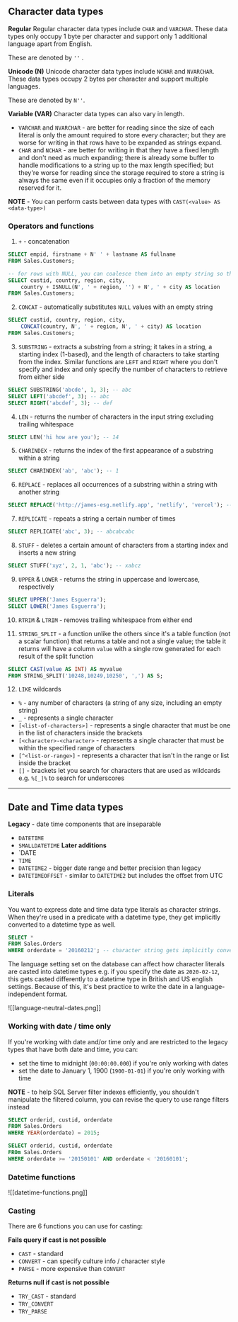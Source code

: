 ## Character data types

**Regular**
Regular character data types include `CHAR` and `VARCHAR`. These data types only occupy 1 byte per character and support only 1 additional language apart from English.

These are denoted by `''` .

**Unicode (N)**
Unicode character data types include `NCHAR` and `NVARCHAR`. These data types occupy 2 bytes per character and support multiple languages.

These are denoted by `N''`.

**Variable (VAR)**
Character data types can also vary in length.
- `VARCHAR` and `NVARCHAR` - are better for reading since the size of each literal is only the amount required to store every character; but they are worse for writing in that rows have to be expanded as strings expand.
- `CHAR` and `NCHAR` - are better for writing in that they have a fixed length and don't need as much expanding; there is already some buffer to handle modifications to a string up to the max length specified; but they're worse for reading since the storage required to store a string is always the same even if it occupies only a fraction of the memory reserved for it.

**NOTE** - You can perform casts between data types with `CAST(<value> AS <data-type>)`

### Operators and functions

1.  `+` - concatenation
```sql
SELECT empid, firstname + N' ' + lastname AS fullname
FROM Sales.Customers;

-- for rows with NULL, you can coalesce them into an empty string so that the whole string won't evaluate to NULL
SELECT custid, country, region, city,
	country + ISNULL(N', ' + region, '') + N', ' + city AS location
FROM Sales.Customers;
```

2. `CONCAT` - automatically substitutes `NULL` values with an empty string
```sql
SELECT custid, country, region, city,
	CONCAT(country, N', ' + region, N', ' + city) AS location
FROM Sales.Customers;
```

3. `SUBSTRING` - extracts a substring from a string; it takes in a string, a starting index (1-based), and the length of characters to take starting from the index. Similar functions are `LEFT` and `RIGHT` where you don't specify and index and only specify the number of characters to retrieve from either side
```sql
SELECT SUBSTRING('abcde', 1, 3); -- abc
SELECT LEFT('abcdef', 3); -- abc
SELECT RIGHT('abcdef', 3); -- def
```

4. `LEN` - returns the number of characters in the input string excluding trailing whitespace
```sql
SELECT LEN('hi how are you'); -- 14
```

5. `CHARINDEX` - returns the index of the first appearance of a substring within a string
```sql
SELECT CHARINDEX('ab', 'abc'); -- 1
```

6. `REPLACE` - replaces all occurrences of a substring within a string with another string
```sql
SELECT REPLACE('http://james-esg.netlify.app', 'netlify', 'vercel'); -- james-esg.vercel.app
```

7. `REPLICATE` - repeats a string a certain number of times
```sql
SELECT REPLICATE('abc', 3); -- abcabcabc
```

8. `STUFF` - deletes a certain amount of characters from a starting index and inserts a new string
```sql
SELECT STUFF('xyz', 2, 1, 'abc'); -- xabcz
```

9. `UPPER` & `LOWER` - returns the string in uppercase and lowercase, respectively
```sql
SELECT UPPER('James Esguerra');
SELECT LOWER('James Esguerra');
```

10. `RTRIM` & `LTRIM` - removes trailing whitespace from either end

11. `STRING_SPLIT` - a function unlike the others since it's a table function (not a scalar function) that returns a table and not a single value; the table it returns will have a column `value` with a single row generated for each result of the split function
```sql
SELECT CAST(value AS INT) AS myvalue
FROM STRING_SPLIT('10248,10249,10250', ',') AS S;
```

12. `LIKE` wildcards
- `%` - any number of characters (a string of any size, including an empty string)
- `_` - represents a single character
- `[<list-of-characters>]` - represents a single character that must be one in the list of characters inside the brackets
- `[<character>-<character>` - represents a single character that must be within the specified range of characters
- `[^<list-or-range>]` - represents a character that isn't in the range or list inside the bracket
- `[]` - brackets let you search for characters that are used as wildcards e.g. `%[_]%` to search for underscores

---

## Date and Time data types

**Legacy** - date time components that are inseparable
- `DATETIME`
- `SMALLDATETIME`
**Later additions**
- `DATE
- `TIME`
- `DATETIME2` - bigger date range and better precision than legacy
- `DATETIMEOFFSET` - similar to `DATETIME2` but includes the offset from UTC

### Literals
You want to express date and time data type literals as character strings. When they're used in a predicate with a datetime type, they get implicitly converted to a datetime type as well.

```sql
SELECT *
FROM Sales.Orders
WHERE orderdate = '20160212'; -- character string gets implicitly converted cos orderdate is a datetime type
```

The language setting set on the database can affect how character literals are casted into datetime types e.g. if you specify the date as `2020-02-12`, this gets casted differently to a datetime type in British and US english settings. Because of this, it's best practice to write the date in a language-independent format.

![[language-neutral-dates.png]]

### Working with date / time only
If you're working with date and/or time only and are restricted to the legacy types that have both date and time, you can:
- set the time to midnight (`00:00:00.000`) if you're only working with dates
- set the date to January 1, 1900 (`1900-01-01`) if you're only working with time


**NOTE** - to help SQL Server filter indexes efficiently, you shouldn't manipulate the filtered column, you can revise the query to use range filters instead
```sql
SELECT orderid, custid, orderdate
FROM Sales.Orders
WHERE YEAR(orderdate) = 2015;

SELECT orderid, custid, orderdate
FROm Sales.Orders
WHERE orderdate >= '20150101' AND orderdate < '20160101';
```


### Datetime functions
![[datetime-functions.png]]

### Casting
There are 6 functions you can use for casting:

**Fails query if cast is not possible**
- `CAST` - standard
- `CONVERT` - can specify culture info / character style
- `PARSE` - more expensive than `CONVERT`

**Returns null if cast is not possible**
- `TRY_CAST` - standard
- `TRY_CONVERT`
- `TRY_PARSE`